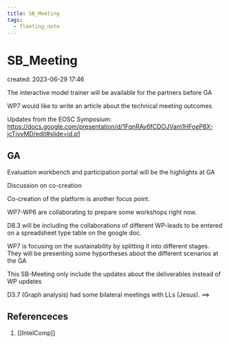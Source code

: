 ```yaml
---
title: SB_Meeting
tags:
  - fleeting_note
---
```


# SB_Meeting
created: 2023-06-29 17:46

The interactive model trainer will be available for the partners before GA

WP7 would like to write an article about the technical meeting outcomes

Updates from the EOSC Symposium:
https://docs.google.com/presentation/d/1FqnRAv6fCDOJVam1HFoeP8X-jcTjvvMD/edit#slide=id.p1

## GA
Evaluation workbench and participation portal will be the highlights at GA

Discussion on co-creation 

Co-creation of the platform is another focus point.

WP7-WP6 are collaborating to prepare some workshops right now. 

D8.3 will be including the collaborations of different WP-leads to be entered on a spreadsheet type table on the google doc.

WP7 is focusing on the sustainability by splitting it into different stages. They will be presenting some hyportheses about the different scenarios at the GA

This SB-Meeting only include the updates about the deliverables instead of WP updates

D3.7 (Graph analysis) had some bilateral meetings with LLs (Jesus). ==> 

## Referenceces
1. [[IntelComp]]
